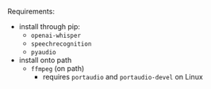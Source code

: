 Requirements:
* install through pip:
	* `openai-whisper`
	* `speechrecognition`
	* `pyaudio`
* install onto path
	* `ffmpeg` (on path)
		* requires `portaudio` and `portaudio-devel` on Linux
